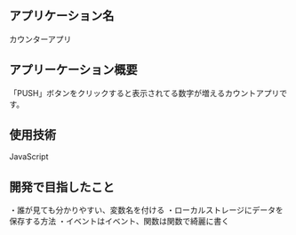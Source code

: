## アプリケーション名
カウンターアプリ

## アプリーケーション概要
「PUSH」ボタンをクリックすると表示されてる数字が増えるカウントアプリです。


## 使用技術
JavaScript

## 開発で目指したこと

・誰が見ても分かりやすい、変数名を付ける
・ローカルストレージにデータを保存する方法
・イベントはイベント、関数は関数で綺麗に書く